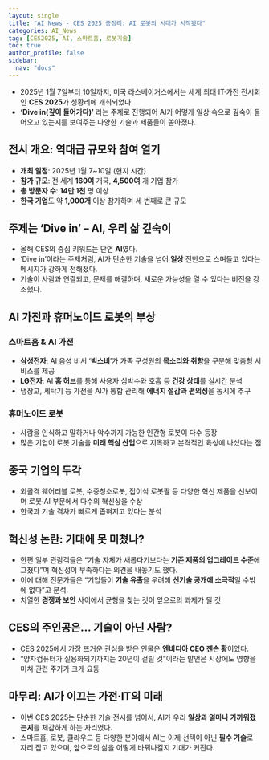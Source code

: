 ```yaml
---
layout: single
title: "AI News - CES 2025 총정리: AI 로봇의 시대가 시작됐다"
categories: AI_News
tag: [CES2025, AI, 스마트홈, 로봇기술]
toc: true
author_profile: false
sidebar:
  nav: "docs"
---
```


- 2025년 1월 7일부터 10일까지, 미국 라스베이거스에서는 세계 최대 IT·가전 전시회인 **CES 2025**가 성황리에 개최되었다.
- **‘Dive in(깊이 들어가다)’** 라는 주제로 진행되어 AI가 어떻게 일상 속으로 깊숙이 들어오고 있는지를 보여주는 다양한 기술과 제품들이 쏟아졌다.

## 전시 개요: 역대급 규모와 참여 열기
- **개최 일정**: 2025년 1월 7~10일 (현지 시간)
- **참가 규모**: 전 세계 **160여** 개국, **4,500여** 개 기업 참가
- **총 방문자 수**: **14만 1천** 명 이상
- **한국 기업**도 약 **1,000개** 이상 참가하며 세 번째로 큰 규모

## 주제는 ‘Dive in’ – AI, 우리 삶 깊숙이
- 올해 CES의 중심 키워드는 단연 **AI**였다.
- ‘Dive in’이라는 주제처럼, AI가 단순한 기술을 넘어 **일상** 전반으로 스며들고 있다는 메시지가 강하게 전해졌다.
- 기술이 사람과 연결되고, 문제를 해결하며, 새로운 가능성을 열 수 있다는 비전을 강조했다.

## AI 가전과 휴머노이드 로봇의 부상
### 스마트홈 & AI 가전
- **삼성전자**: AI 음성 비서 ‘**빅스비**’가 가족 구성원의 **목소리와 취향**을 구분해 맞춤형 서비스를 제공
- **LG전자**: AI **홈 허브**를 통해 사용자 심박수와 호흡 등 **건강 상태**를 실시간 분석
- 냉장고, 세탁기 등 가전을 AI가 통합 관리해 **에너지 절감과 편의성**을 동시에 추구
### 휴머노이드 로봇
- 사람을 인식하고 말하거나 악수까지 가능한 인간형 로봇이 다수 등장
- 많은 기업이 로봇 기술을 **미래 핵심 산업**으로 지목하고 본격적인 육성에 나섰다는 점

## 중국 기업의 두각
- 외골격 웨어러블 로봇, 수중청소로봇, 접이식 로봇팔 등 다양한 혁신 제품을 선보이며 로봇·AI 부문에서 다수의 혁신상을 수상
- 한국과 기술 격차가 빠르게 좁혀지고 있다는 분석

## 혁신성 논란: 기대에 못 미쳤나?
- 한편 일부 관람객들은 “기술 자체가 새롭다기보다는 **기존 제품의 업그레이드 수준**에 그쳤다”며 혁신성이 부족하다는 의견을 내놓기도 했다.
- 이에 대해 전문가들은 “기업들이 **기술 유출**을 우려해 **신기술 공개에 소극적**일 수밖에 없다”고 분석.
- 치열한 **경쟁과 보안** 사이에서 균형을 찾는 것이 앞으로의 과제가 될 것

## CES의 주인공은... 기술이 아닌 사람?
- CES 2025에서 가장 뜨거운 관심을 받은 인물은 **엔비디아 CEO 젠슨 황**이었다.
- “양자컴퓨터가 실용화되기까지는 20년이 걸릴 것”이라는 발언은 시장에도 영향을 미쳐 관련 주가가 크게 요동

## 마무리: AI가 이끄는 가전·IT의 미래
- 이번 CES 2025는 단순한 기술 전시를 넘어서, AI가 우리 **일상과 얼마나 가까워졌는지**를 체감하게 하는 자리였다.
- 스마트홈, 로봇, 클라우드 등 다양한 분야에서 AI는 이제 선택이 아닌 **필수 기술**로 자리 잡고 있으며, 앞으로의 삶을 어떻게 바꿔나갈지 기대가 커진다.
